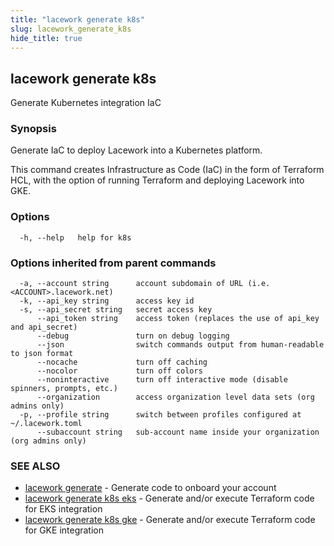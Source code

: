 ```yaml
---
title: "lacework generate k8s"
slug: lacework_generate_k8s
hide_title: true
---
```


## lacework generate k8s

Generate Kubernetes integration IaC

### Synopsis

Generate IaC to deploy Lacework into a Kubernetes platform.

This command creates Infrastructure as Code (IaC) in the form of Terraform HCL, with the option of running
Terraform and deploying Lacework into GKE.


### Options

```
  -h, --help   help for k8s
```

### Options inherited from parent commands

```
  -a, --account string      account subdomain of URL (i.e. <ACCOUNT>.lacework.net)
  -k, --api_key string      access key id
  -s, --api_secret string   secret access key
      --api_token string    access token (replaces the use of api_key and api_secret)
      --debug               turn on debug logging
      --json                switch commands output from human-readable to json format
      --nocache             turn off caching
      --nocolor             turn off colors
      --noninteractive      turn off interactive mode (disable spinners, prompts, etc.)
      --organization        access organization level data sets (org admins only)
  -p, --profile string      switch between profiles configured at ~/.lacework.toml
      --subaccount string   sub-account name inside your organization (org admins only)
```

### SEE ALSO

* [lacework generate](lacework_generate.md)	 - Generate code to onboard your account
* [lacework generate k8s eks](lacework_generate_k8s_eks.md)	 - Generate and/or execute Terraform code for EKS integration
* [lacework generate k8s gke](lacework_generate_k8s_gke.md)	 - Generate and/or execute Terraform code for GKE integration

